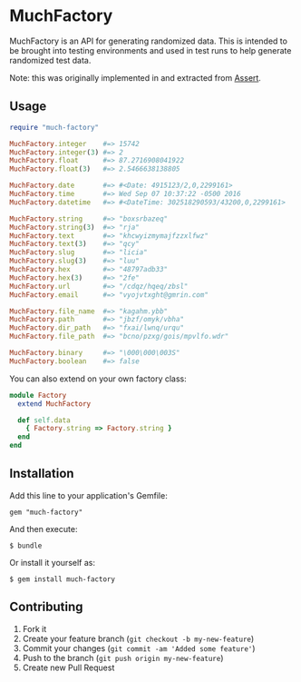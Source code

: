 # MuchFactory

MuchFactory is an API for generating randomized data.  This is intended to be brought into testing environments and used in test runs to help generate randomized test data.

Note: this was originally implemented in and extracted from [Assert](https://github.com/redding/assert).

## Usage

```ruby
require "much-factory"

MuchFactory.integer    #=> 15742
MuchFactory.integer(3) #=> 2
MuchFactory.float      #=> 87.2716908041922
MuchFactory.float(3)   #=> 2.5466638138805

MuchFactory.date       #=> #<Date: 4915123/2,0,2299161>
MuchFactory.time       #=> Wed Sep 07 10:37:22 -0500 2016
MuchFactory.datetime   #=> #<DateTime: 302518290593/43200,0,2299161>

MuchFactory.string     #=> "boxsrbazeq"
MuchFactory.string(3)  #=> "rja"
MuchFactory.text       #=> "khcwyizmymajfzzxlfwz"
MuchFactory.text(3)    #=> "qcy"
MuchFactory.slug       #=> "licia"
MuchFactory.slug(3)    #=> "luu"
MuchFactory.hex        #=> "48797adb33"
MuchFactory.hex(3)     #=> "2fe"
MuchFactory.url        #=> "/cdqz/hqeq/zbsl"
MuchFactory.email      #=> "vyojvtxght@gmrin.com"

MuchFactory.file_name  #=> "kagahm.ybb"
MuchFactory.path       #=> "jbzf/omyk/vbha"
MuchFactory.dir_path   #=> "fxai/lwnq/urqu"
MuchFactory.file_path  #=> "bcno/pzxg/gois/mpvlfo.wdr"

MuchFactory.binary     #=> "\000\000\003S"
MuchFactory.boolean    #=> false
```

You can also extend on your own factory class:

```ruby
module Factory
  extend MuchFactory

  def self.data
    { Factory.string => Factory.string }
  end
end
```

## Installation

Add this line to your application's Gemfile:

    gem "much-factory"

And then execute:

    $ bundle

Or install it yourself as:

    $ gem install much-factory

## Contributing

1. Fork it
2. Create your feature branch (`git checkout -b my-new-feature`)
3. Commit your changes (`git commit -am 'Added some feature'`)
4. Push to the branch (`git push origin my-new-feature`)
5. Create new Pull Request
